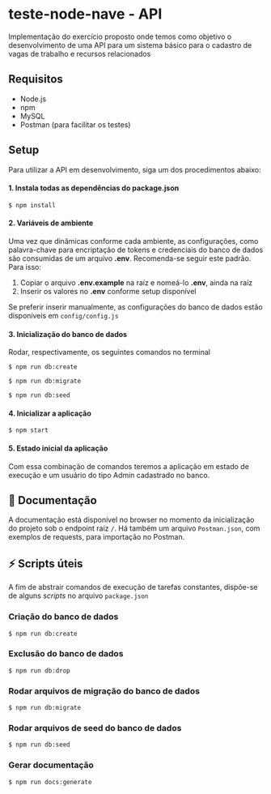# teste-node-nave - API
Implementação do exercício proposto onde temos como objetivo o desenvolvimento de uma API para um sistema básico para o 
cadastro de vagas de trabalho e recursos relacionados

## Requisitos
* Node.js
* npm
* MySQL
* Postman (para facilitar os testes)

## Setup
Para utilizar a API em desenvolvimento, siga um dos procedimentos abaixo:

#### 1. Instala todas as dependências do package.json  

```console
$ npm install
```

#### 2. Variáveis de ambiente
Uma vez que dinâmicas conforme cada ambiente, as configurações, como palavra-chave para encriptação de tokens e 
credenciais do banco de dados são consumidas de um arquivo **.env**. Recomenda-se seguir este padrão. Para isso:

1. Copiar o arquivo **.env.example** na raíz e nomeá-lo **.env**, ainda na raíz 
2. Inserir os valores no **.env** conforme setup disponível

Se preferir inserir manualmente, as configurações do banco de dados estão disponíveis em `config/config.js`

#### 3. Inicialização do banco de dados  
Rodar, respectivamente, os seguintes comandos no terminal 

```console
$ npm run db:create
```

```console
$ npm run db:migrate
```

```console
$ npm run db:seed
```

#### 4. Inicializar a aplicação

```console
$ npm start
```

#### 5. Estado inicial da aplicação

Com essa combinação de comandos teremos a aplicação em estado de execução e um usuário do tipo Admin cadastrado no banco.

## :pencil: Documentação

A documentação está disponível no browser no momento da inicialização do projeto sob o endpoint raíz `/`. Há também um arquivo `Postman.json`, com exemplos de requests, para importação no Postman.

## :zap: Scripts úteis

A fim de abstrair comandos de execução de tarefas constantes, dispõe-se de alguns _scripts_ no arquivo `package.json`

### Criação do banco de dados
```console
$ npm run db:create
```

### Exclusão do banco de dados
```console
$ npm run db:drop
```

### Rodar arquivos de migração do banco de dados
```console
$ npm run db:migrate
```

### Rodar arquivos de seed do banco de dados
```console
$ npm run db:seed
```

### Gerar documentação
```console
$ npm run docs:generate
```
